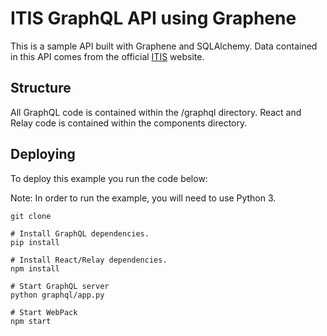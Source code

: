 # ITIS GraphQL API using Graphene

This is a sample API built with Graphene and SQLAlchemy. Data contained
in this API comes from the official [ITIS](https://www.itis.gov/) website.

## Structure

All GraphQL code is contained within the /graphql directory. React and Relay code is contained
within the components directory.

## Deploying

To deploy this example you run the code below:

Note: In order to run the example, you will need to use Python 3.

```
git clone

# Install GraphQL dependencies.
pip install

# Install React/Relay dependencies.
npm install

# Start GraphQL server
python graphql/app.py

# Start WebPack
npm start
```
